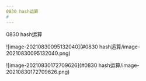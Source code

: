 ```yaml
---
0830 hash运算
#
---
```


0830 hash运算



![image-20210830095132040](#0830 hash运算/image-20210830095132040.png)

![image-20210830172709626](#0830 hash运算/image-20210830172709626.png)

